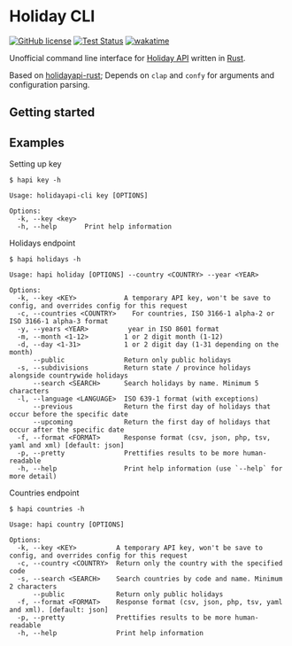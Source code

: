 # Holiday CLI
[![GitHub license](https://img.shields.io/github/license/TechTheAwesome/holidayapi-cli?style=for-the-badge)](https://github.com/TechTheAwesome/holidayapi-cli/blob/main/LICENSE)
[![Test Status](https://img.shields.io/github/workflow/status/techtheawesome/holidayapi-cli/Rust?style=for-the-badge)](https://github.com/TechTheAwesome/holidayapi-cli/actions)
[![wakatime](https://wakatime.com/badge/user/4312729e-bc28-4bc0-9074-161a64a7ad20/project/90c767c8-e677-49e8-853a-7bfc617649c8.svg?style=for-the-badge)](https://wakatime.com/badge/user/4312729e-bc28-4bc0-9074-161a64a7ad20/project/90c767c8-e677-49e8-853a-7bfc617649c8)

Unofficial command line interface for [Holiday API](https://holidayapi.com/) written in [Rust](https://github.com/rust-lang/).

Based on [holidayapi-rust](https://github.com/rust-lang/); Depends on `clap` and `confy` for arguments and configuration parsing. 

## Getting started

## Examples
Setting up key
```console
$ hapi key -h
```
```console
Usage: holidayapi-cli key [OPTIONS]

Options:
  -k, --key <key>  
  -h, --help       Print help information
```
Holidays endpoint
```console
$ hapi holidays -h
```
```console
Usage: hapi holiday [OPTIONS] --country <COUNTRY> --year <YEAR>

Options:
  -k, --key <KEY>            A temporary API key, won't be save to config, and overrides config for this request
  -c, --countries <COUNTRY>    For countries, ISO 3166-1 alpha-2 or ISO 3166-1 alpha-3 format
  -y, --years <YEAR>          year in ISO 8601 format
  -m, --month <1-12>         1 or 2 digit month (1-12)
  -d, --day <1-31>           1 or 2 digit day (1-31 depending on the month)
      --public               Return only public holidays
  -s, --subdivisions         Return state / province holidays alongside countrywide holidays
      --search <SEARCH>      Search holidays by name. Minimum 5 characters
  -l, --language <LANGUAGE>  ISO 639-1 format (with exceptions)
      --previous             Return the first day of holidays that occur before the specific date
      --upcoming             Return the first day of holidays that occur after the specific date
  -f, --format <FORMAT>      Response format (csv, json, php, tsv, yaml and xml) [default: json]
  -p, --pretty               Prettifies results to be more human-readable
  -h, --help                 Print help information (use `--help` for more detail)
```
Countries endpoint
```console
$ hapi countries -h
```
```console
Usage: hapi country [OPTIONS]

Options:
  -k, --key <KEY>          A temporary API key, won't be save to config, and overrides config for this request
  -c, --country <COUNTRY>  Return only the country with the specified code
  -s, --search <SEARCH>    Search countries by code and name. Minimum 2 characters
      --public             Return only public holidays
  -f, --format <FORMAT>    Response format (csv, json, php, tsv, yaml and xml). [default: json]
  -p, --pretty             Prettifies results to be more human-readable
  -h, --help               Print help information
```